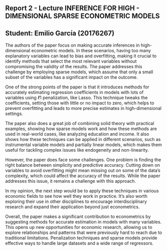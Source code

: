 ## Report 2 - Lecture INFERENCE FOR HIGH - DIMENSIONAL SPARSE ECONOMETRIC MODELS

## Student: Emilio García (20176267)

The authors of the paper focus on making accurate inferences in high-dimensional econometric models. In these scenarios, having too many explanatory variables can lead to bias and overfitting, making it crucial to identify methods that select the most relevant variables without compromising the validity of the results. The paper addresses this challenge by employing sparse models, which assume that only a small subset of the variables has a significant impact on the outcome.

One of the strong points of the paper is that it introduces methods for accurately estimating regression coefficients in models with lots of variables using ℓ1 penalization, like Lasso. This technique tweaks the coefficients, setting those with little or no impact to zero, which helps to prevent overfitting and leads to more precise estimates in high-dimensional settings.

The paper also does a great job of combining solid theory with practical examples, showing how sparse models work and how these methods are used in real-world cases, like analyzing education and income. It also shows how these techniques can be applied in different scenarios, such as instrumental variable models and partially linear models, which makes them useful for tackling complex issues like endogeneity and non-linearity.

However, the paper does face some challenges. One problem is finding the right balance between simplicity and predictive accuracy. Cutting down on variables to avoid overfitting might mean missing out on some of the data’s complexity, which could affect the accuracy of the results. While the paper addresses this issue, it remains a challenge with this approach.

In my opinion, the next step would be to apply these techniques in various economic fields to see how well they work in practice. It’s also worth exploring their use in other disciplines to encourage interdisciplinary research and expand their application beyond just econometrics.

Overall, the paper makes a significant contribution to econometrics by suggesting methods for accurate estimation in models with many variables. This opens up new opportunities for economic research, allowing us to explore relationships and patterns that were previously hard to reach due to traditional limitations. Penalization techniques and sparse models provide effective ways to handle large datasets and a wide range of regressors.
